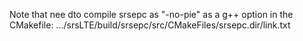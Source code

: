 
Note that nee dto compile srsepc as "-no-pie" as a g++ option in the CMakefile: .../srsLTE/build/srsepc/src/CMakeFiles/srsepc.dir/link.txt
